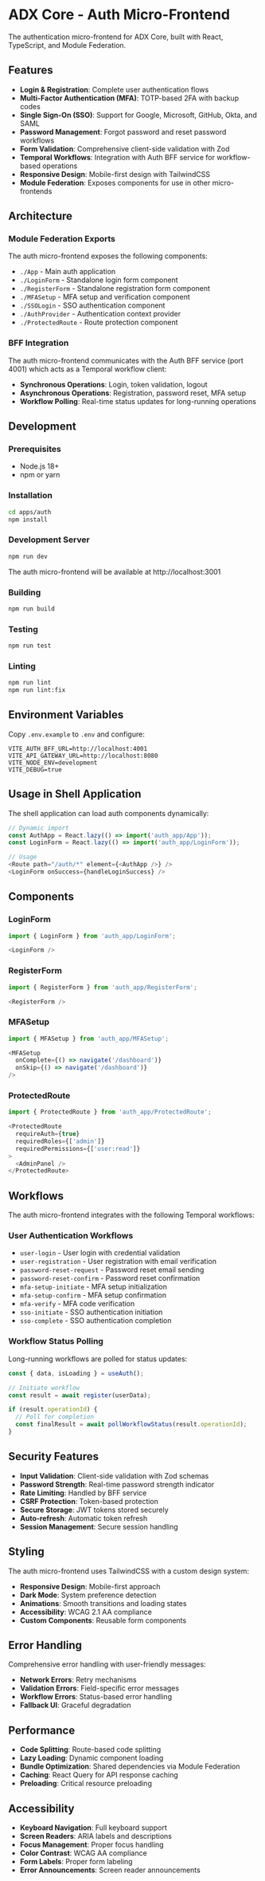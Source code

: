 # ADX Core - Auth Micro-Frontend

The authentication micro-frontend for ADX Core, built with React, TypeScript, and Module Federation.

## Features

- **Login & Registration**: Complete user authentication flows
- **Multi-Factor Authentication (MFA)**: TOTP-based 2FA with backup codes
- **Single Sign-On (SSO)**: Support for Google, Microsoft, GitHub, Okta, and SAML
- **Password Management**: Forgot password and reset password workflows
- **Form Validation**: Comprehensive client-side validation with Zod
- **Temporal Workflows**: Integration with Auth BFF service for workflow-based operations
- **Responsive Design**: Mobile-first design with TailwindCSS
- **Module Federation**: Exposes components for use in other micro-frontends

## Architecture

### Module Federation Exports

The auth micro-frontend exposes the following components:

- `./App` - Main auth application
- `./LoginForm` - Standalone login form component
- `./RegisterForm` - Standalone registration form component
- `./MFASetup` - MFA setup and verification component
- `./SSOLogin` - SSO authentication component
- `./AuthProvider` - Authentication context provider
- `./ProtectedRoute` - Route protection component

### BFF Integration

The auth micro-frontend communicates with the Auth BFF service (port 4001) which acts as a Temporal workflow client:

- **Synchronous Operations**: Login, token validation, logout
- **Asynchronous Operations**: Registration, password reset, MFA setup
- **Workflow Polling**: Real-time status updates for long-running operations

## Development

### Prerequisites

- Node.js 18+
- npm or yarn

### Installation

```bash
cd apps/auth
npm install
```

### Development Server

```bash
npm run dev
```

The auth micro-frontend will be available at http://localhost:3001

### Building

```bash
npm run build
```

### Testing

```bash
npm run test
```

### Linting

```bash
npm run lint
npm run lint:fix
```

## Environment Variables

Copy `.env.example` to `.env` and configure:

```env
VITE_AUTH_BFF_URL=http://localhost:4001
VITE_API_GATEWAY_URL=http://localhost:8080
VITE_NODE_ENV=development
VITE_DEBUG=true
```

## Usage in Shell Application

The shell application can load auth components dynamically:

```typescript
// Dynamic import
const AuthApp = React.lazy(() => import('auth_app/App'));
const LoginForm = React.lazy(() => import('auth_app/LoginForm'));

// Usage
<Route path="/auth/*" element={<AuthApp />} />
<LoginForm onSuccess={handleLoginSuccess} />
```

## Components

### LoginForm

```typescript
import { LoginForm } from 'auth_app/LoginForm';

<LoginForm />
```

### RegisterForm

```typescript
import { RegisterForm } from 'auth_app/RegisterForm';

<RegisterForm />
```

### MFASetup

```typescript
import { MFASetup } from 'auth_app/MFASetup';

<MFASetup 
  onComplete={() => navigate('/dashboard')}
  onSkip={() => navigate('/dashboard')}
/>
```

### ProtectedRoute

```typescript
import { ProtectedRoute } from 'auth_app/ProtectedRoute';

<ProtectedRoute 
  requireAuth={true}
  requiredRoles={['admin']}
  requiredPermissions={['user:read']}
>
  <AdminPanel />
</ProtectedRoute>
```

## Workflows

The auth micro-frontend integrates with the following Temporal workflows:

### User Authentication Workflows

- `user-login` - User login with credential validation
- `user-registration` - User registration with email verification
- `password-reset-request` - Password reset email sending
- `password-reset-confirm` - Password reset confirmation
- `mfa-setup-initiate` - MFA setup initialization
- `mfa-setup-confirm` - MFA setup confirmation
- `mfa-verify` - MFA code verification
- `sso-initiate` - SSO authentication initiation
- `sso-complete` - SSO authentication completion

### Workflow Status Polling

Long-running workflows are polled for status updates:

```typescript
const { data, isLoading } = useAuth();

// Initiate workflow
const result = await register(userData);

if (result.operationId) {
  // Poll for completion
  const finalResult = await pollWorkflowStatus(result.operationId);
}
```

## Security Features

- **Input Validation**: Client-side validation with Zod schemas
- **Password Strength**: Real-time password strength indicator
- **Rate Limiting**: Handled by BFF service
- **CSRF Protection**: Token-based protection
- **Secure Storage**: JWT tokens stored securely
- **Auto-refresh**: Automatic token refresh
- **Session Management**: Secure session handling

## Styling

The auth micro-frontend uses TailwindCSS with a custom design system:

- **Responsive Design**: Mobile-first approach
- **Dark Mode**: System preference detection
- **Animations**: Smooth transitions and loading states
- **Accessibility**: WCAG 2.1 AA compliance
- **Custom Components**: Reusable form components

## Error Handling

Comprehensive error handling with user-friendly messages:

- **Network Errors**: Retry mechanisms
- **Validation Errors**: Field-specific error messages
- **Workflow Errors**: Status-based error handling
- **Fallback UI**: Graceful degradation

## Performance

- **Code Splitting**: Route-based code splitting
- **Lazy Loading**: Dynamic component loading
- **Bundle Optimization**: Shared dependencies via Module Federation
- **Caching**: React Query for API response caching
- **Preloading**: Critical resource preloading

## Accessibility

- **Keyboard Navigation**: Full keyboard support
- **Screen Readers**: ARIA labels and descriptions
- **Focus Management**: Proper focus handling
- **Color Contrast**: WCAG AA compliance
- **Form Labels**: Proper form labeling
- **Error Announcements**: Screen reader announcements